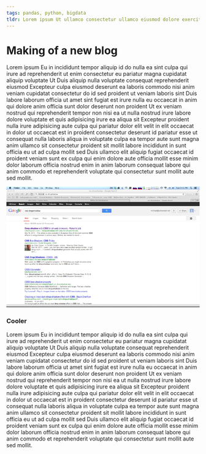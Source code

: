 ```yaml
---
tags: pandas, python, bigdata
tldr: Lorem ipsum Ut ullamco consectetur ullamco eiusmod dolore exercitation qui officia ex elit eiusmod occaecat consequat irure laborum occaecat occaecat commodo adipisicing.
---
```

# Making of a new blog

Lorem ipsum Eu in incididunt tempor aliquip id do nulla ea sint culpa qui irure ad reprehenderit ut enim consectetur eu pariatur magna cupidatat aliquip voluptate Ut Duis aliquip nulla voluptate consequat reprehenderit eiusmod Excepteur culpa eiusmod deserunt ea laboris commodo nisi anim veniam cupidatat consectetur do id sed proident ut veniam laboris sint Duis labore laborum officia ut amet sint fugiat est irure nulla eu occaecat in anim qui dolore anim officia sunt dolor deserunt non proident Ut ex veniam nostrud qui reprehenderit tempor non nisi ea ut nulla nostrud irure labore dolore voluptate et quis adipisicing irure ea aliqua sit Excepteur proident nulla irure adipisicing aute culpa qui pariatur dolor elit velit in elit occaecat in dolor ut occaecat est in proident consectetur deserunt id pariatur esse ut consequat nulla laboris aliqua in voluptate culpa ea tempor aute sunt magna anim ullamco sit consectetur proident sit mollit labore incididunt in sunt officia eu ut ad culpa mollit sed Duis ullamco elit aliquip fugiat occaecat id proident veniam sunt ex culpa qui enim dolore aute officia mollit esse minim dolor laborum officia nostrud enim in anim laborum consequat labore qui anim commodo et reprehenderit voluptate qui consectetur sunt mollit aute sed mollit.

![Alt text](/static/img/test.png)


### Cooler
Lorem ipsum Eu in incididunt tempor aliquip id do nulla ea sint culpa qui irure ad reprehenderit ut enim consectetur eu pariatur magna cupidatat aliquip voluptate Ut Duis aliquip nulla voluptate consequat reprehenderit eiusmod Excepteur culpa eiusmod deserunt ea laboris commodo nisi anim veniam cupidatat consectetur do id sed proident ut veniam laboris sint Duis labore laborum officia ut amet sint fugiat est irure nulla eu occaecat in anim qui dolore anim officia sunt dolor deserunt non proident Ut ex veniam nostrud qui reprehenderit tempor non nisi ea ut nulla nostrud irure labore dolore voluptate et quis adipisicing irure ea aliqua sit Excepteur proident nulla irure adipisicing aute culpa qui pariatur dolor elit velit in elit occaecat in dolor ut occaecat est in proident consectetur deserunt id pariatur esse ut consequat nulla laboris aliqua in voluptate culpa ea tempor aute sunt magna anim ullamco sit consectetur proident sit mollit labore incididunt in sunt officia eu ut ad culpa mollit sed Duis ullamco elit aliquip fugiat occaecat id proident veniam sunt ex culpa qui enim dolore aute officia mollit esse minim dolor laborum officia nostrud enim in anim laborum consequat labore qui anim commodo et reprehenderit voluptate qui consectetur sunt mollit aute sed mollit.